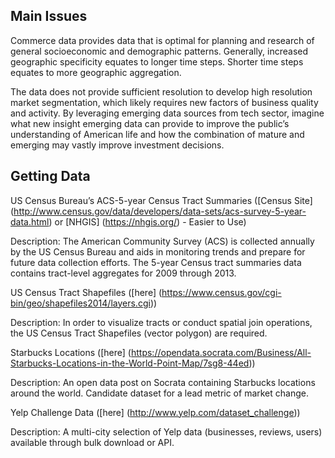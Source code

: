 ## Main Issues

Commerce data provides data that is optimal for planning and research of general socioeconomic and demographic patterns. Generally, increased geographic specificity equates to longer time steps. Shorter time steps equates to more geographic aggregation. 

The data does not provide sufficient resolution to develop high resolution market segmentation, which likely requires new factors of business quality and activity. By leveraging emerging data sources from tech sector, imagine what new insight emerging data can provide to improve the public’s understanding of American life and how the combination of mature and emerging may vastly improve investment decisions.

## Getting Data

US Census Bureau’s ACS-5-year Census Tract Summaries ([Census Site] (http://www.census.gov/data/developers/data-sets/acs-survey-5-year-data.html) or [NHGIS] (https://nhgis.org/) - Easier to Use)

Description: The American Community Survey (ACS) is collected annually by the US Census Bureau and aids in monitoring trends and prepare for future data collection efforts. The 5-year Census tract summaries data contains tract-level aggregates for 2009 through 2013. 

US Census Tract Shapefiles ([here] (https://www.census.gov/cgi-bin/geo/shapefiles2014/layers.cgi))

Description: In order to visualize tracts or conduct spatial join operations, the US Census Tract Shapefiles (vector polygon) are required.

Starbucks Locations ([here] (https://opendata.socrata.com/Business/All-Starbucks-Locations-in-the-World-Point-Map/7sg8-44ed))

Description: An open data post on Socrata containing Starbucks locations around the world. Candidate dataset for a lead metric of market change. 

Yelp Challenge Data ([here] (http://www.yelp.com/dataset_challenge))

Description: A multi-city selection of Yelp data (businesses, reviews, users) available through bulk download or API.
